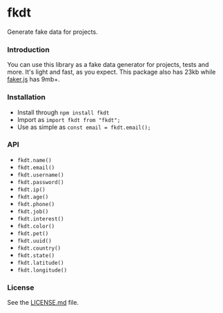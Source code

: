 # fkdt

Generate fake data for projects.

### Introduction

You can use this library as a fake data generator for projects, tests and more. It's light and fast, as you expect. This package also has 23kb while [faker.js](https://github.com/faker-js/faker) has 9mb+.

### Installation

- Install through `npm install fkdt`
- Import as `import fkdt from "fkdt";`
- Use as simple as `const email = fkdt.email();`

### API

- `fkdt.name()`
- `fkdt.email()`
- `fkdt.username()`
- `fkdt.password()`
- `fkdt.ip()`
- `fkdt.age()`
- `fkdt.phone()`
- `fkdt.job()`
- `fkdt.interest()`
- `fkdt.color()`
- `fkdt.pet()`
- `fkdt.uuid()`
- `fkdt.country()`
- `fkdt.state()`
- `fkdt.latitude()`
- `fkdt.longitude()`

### License

See the [LICENSE.md](LICENSE.md) file.
